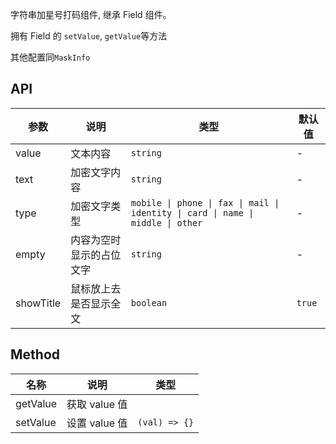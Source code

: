 字符串加星号打码组件, 继承 Field 组件。

拥有 Field 的 `setValue`, `getValue`等方法

其他配置同`MaskInfo`

## API

| 参数 | 说明 | 类型 | 默认值 |
| --- | --- | --- | --- |
| value | 文本内容 | `string` | - |
| text | 加密文字内容 | `string` | - |
| type | 加密文字类型 | `mobile \| phone \| fax \| mail \| identity \| card \| name \| middle \| other` | - |
| empty | 内容为空时显示的占位文字 | `string` | - |
| showTitle | 鼠标放上去是否显示全文 | `boolean` | `true` |

## Method

| 名称     | 说明          | 类型          |
| -------- | ------------- | ------------- |
| getValue | 获取 value 值 |               |
| setValue | 设置 value 值 | `(val) => {}` |
